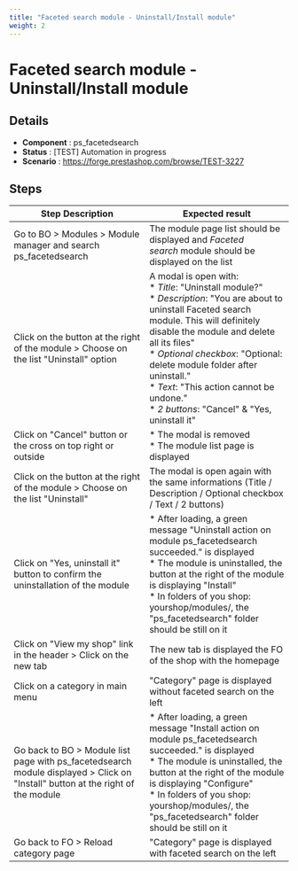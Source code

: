 ```yaml
---
title: "Faceted search module - Uninstall/Install module"
weight: 2
---
```


# Faceted search module - Uninstall/Install module
## Details
* **Component** : ps_facetedsearch
* **Status** : [TEST] Automation in progress
* **Scenario** : https://forge.prestashop.com/browse/TEST-3227

## Steps
| Step Description | Expected result |
| ----- | ----- |
| Go to BO > Modules > Module manager and search ps_facetedsearch | The module page list should be displayed and *Faceted search* module should be displayed on the list |
| Click on the button at the right of the module > Choose on the list "Uninstall" option | A modal is open with:<br> * *Title*: "Uninstall module?"<br> * *Description*: "You are about to uninstall Faceted search module. This will definitely disable the module and delete all its files"<br> * *Optional* *checkbox*: "Optional: delete module folder after uninstall."<br> * *Text*: "This action cannot be undone."<br> * *2 buttons*: "Cancel" & "Yes, uninstall it" |
| Click on "Cancel" button or the cross on top right or outside | * The modal is removed<br> * The module list page is displayed |
| Click on the button at the right of the module > Choose on the list "Uninstall" | The modal is open again with the same informations (Title / Description / Optional checkbox / Text / 2 buttons) |
| Click on "Yes, uninstall it" button to confirm the uninstallation of the module | * After loading, a green message "Uninstall action on module ps_facetedsearch succeeded." is displayed<br> * The module is uninstalled, the button at the right of the module is displaying "Install"<br> * In folders of you shop: yourshop/modules/, the "ps_facetedsearch" folder should be still on it |
| Click on "View my shop" link in the header > Click on the new tab | The new tab is displayed the FO of the shop with the homepage |
| Click on a category in main menu | "Category" page is displayed without faceted search on the left |
| Go back to BO > Module list page with ps_facetedsearch module displayed > Click on "Install" button at the right of the module | * After loading, a green message "Install action on module ps_facetedsearch succeeded." is displayed<br> * The module is uninstalled, the button at the right of the module is displaying "Configure"<br> * In folders of you shop: yourshop/modules/, the "ps_facetedsearch" folder should be still on it |
| Go back to FO > Reload category page | "Category" page is displayed with faceted search on the left |
